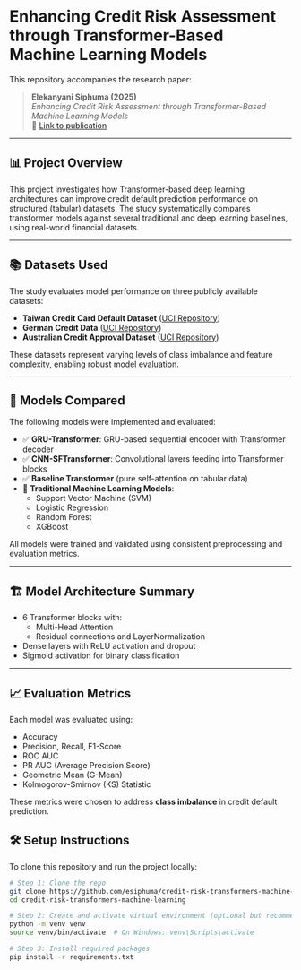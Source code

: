 # Enhancing Credit Risk Assessment through Transformer-Based Machine Learning Models

This repository accompanies the research paper:

> **Elekanyani Siphuma (2025)**  
> *Enhancing Credit Risk Assessment through Transformer-Based Machine Learning Models*  
> 📄 [Link to publication](https://link.springer.com/chapter/10.1007/978-3-031-78255-8_8)  


---

## 📊 Project Overview

This project investigates how Transformer-based deep learning architectures can improve credit default prediction performance on structured (tabular) datasets. The study systematically compares transformer models against several traditional and deep learning baselines, using real-world financial datasets.

---

## 📚 Datasets Used

The study evaluates model performance on three publicly available datasets:

- **Taiwan Credit Card Default Dataset** ([UCI Repository](https://archive.ics.uci.edu/ml/datasets/default+of+credit+card+clients))
- **German Credit Data** ([UCI Repository](https://archive.ics.uci.edu/ml/datasets/statlog+(german+credit+data)))
- **Australian Credit Approval Dataset** ([UCI Repository](https://archive.ics.uci.edu/ml/datasets/statlog+(australian+credit+approval)))

These datasets represent varying levels of class imbalance and feature complexity, enabling robust model evaluation.

---

## 🧠 Models Compared

The following models were implemented and evaluated:

- ✅ **GRU-Transformer**: GRU-based sequential encoder with Transformer decoder  
- ✅ **CNN-SFTransformer**: Convolutional layers feeding into Transformer blocks  
- ✅ **Baseline Transformer** (pure self-attention on tabular data)
- 🔁 **Traditional Machine Learning Models**:
  - Support Vector Machine (SVM)
  - Logistic Regression
  - Random Forest
  - XGBoost

All models were trained and validated using consistent preprocessing and evaluation metrics.

---

## 🏗️ Model Architecture Summary

- 6 Transformer blocks with:
  - Multi-Head Attention
  - Residual connections and LayerNormalization
- Dense layers with ReLU activation and dropout
- Sigmoid activation for binary classification

---

## 📈 Evaluation Metrics

Each model was evaluated using:

- Accuracy  
- Precision, Recall, F1-Score  
- ROC AUC  
- PR AUC (Average Precision Score)  
- Geometric Mean (G-Mean)  
- Kolmogorov-Smirnov (KS) Statistic

These metrics were chosen to address **class imbalance** in credit default prediction.


## 🛠️ Setup Instructions

To clone this repository and run the project locally:

```bash
# Step 1: Clone the repo
git clone https://github.com/esiphuma/credit-risk-transformers-machine-learning.git
cd credit-risk-transformers-machine-learning

# Step 2: Create and activate virtual environment (optional but recommended)
python -m venv venv
source venv/bin/activate  # On Windows: venv\Scripts\activate

# Step 3: Install required packages
pip install -r requirements.txt
